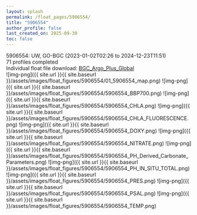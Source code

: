 ```yaml
---
layout: splash
permalink: /float_pages/5906554/
title: "5906554"
author_profile: false
last_created_on: 2025-09-30
toc: false
---
```

 
5906554: UW, GO-BGC (2023-01-02T02:26 to 2024-12-23T11:51)\
71 profiles completed\
Individual float file download: [BGC_Argo_Plus_Global](https://ftp.soest.hawaii.edu/bgc_argo_plus/Individual_Floats/outliers_removed/5906554_Sprof_processed.nc)\
![img-png]({{ site.url }}{{ site.baseurl }}/assets/images/float_figures/5906554/01_5906554_map.png)
![img-png]({{ site.url }}{{ site.baseurl }}/assets/images/float_figures/5906554/5906554_BBP700.png)
![img-png]({{ site.url }}{{ site.baseurl }}/assets/images/float_figures/5906554/5906554_CHLA.png)
![img-png]({{ site.url }}{{ site.baseurl }}/assets/images/float_figures/5906554/5906554_CHLA_FLUORESCENCE.png)
![img-png]({{ site.url }}{{ site.baseurl }}/assets/images/float_figures/5906554/5906554_DOXY.png)
![img-png]({{ site.url }}{{ site.baseurl }}/assets/images/float_figures/5906554/5906554_NITRATE.png)
![img-png]({{ site.url }}{{ site.baseurl }}/assets/images/float_figures/5906554/5906554_PH_Derived_Carbonate_Parameters.png)
![img-png]({{ site.url }}{{ site.baseurl }}/assets/images/float_figures/5906554/5906554_PH_IN_SITU_TOTAL.png)
![img-png]({{ site.url }}{{ site.baseurl }}/assets/images/float_figures/5906554/5906554_PRES.png)
![img-png]({{ site.url }}{{ site.baseurl }}/assets/images/float_figures/5906554/5906554_PSAL.png)
![img-png]({{ site.url }}{{ site.baseurl }}/assets/images/float_figures/5906554/5906554_TEMP.png)

